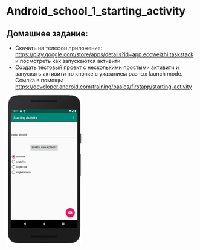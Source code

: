 # Android_school_1_starting_activity

## Домашнее задание:
- Скачать на телефон приложение: https://play.google.com/store/apps/details?id=app.eccweizhi.taskstack и посмотреть как запускаются активити.
- Создать тестовый проект с несколькими простыми активити и запускать активити по кнопке с указанием разных launch mode. Ссылка в помощь: https://developer.android.com/training/basics/firstapp/starting-activity


<img src="https://github.com/vasilevkin/Android_school_1_starting_activity/blob/practice1/Screenshot%202020-02-29%20at%2022.01.25.png" width="200">
